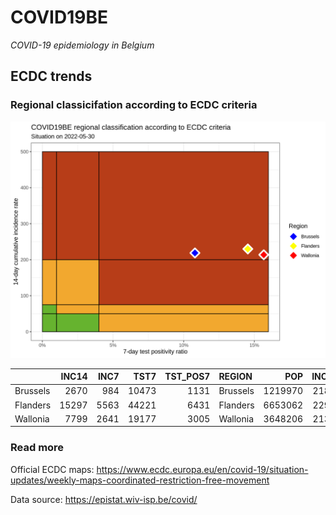 
# COVID19BE

*COVID-19 epidemiology in Belgium*

## ECDC trends

### Regional classicifation according to ECDC criteria

![](COVID9BE-ecdc-trend.png)

|          | INC14 | INC7 |  TST7 | TST\_POS7 | REGION   |     POP | INC14\_RT |       PR7 |          GR |
| :------- | ----: | ---: | ----: | --------: | :------- | ------: | --------: | --------: | ----------: |
| Brussels |  2670 |  984 | 10473 |      1131 | Brussels | 1219970 |  218.8578 | 0.1079920 | \-0.4163701 |
| Flanders | 15297 | 5563 | 44221 |      6431 | Flanders | 6653062 |  229.9242 | 0.1454286 | \-0.4284980 |
| Wallonia |  7799 | 2641 | 19177 |      3005 | Wallonia | 3648206 |  213.7763 | 0.1566981 | \-0.4879798 |

### Read more

Official ECDC maps:
<https://www.ecdc.europa.eu/en/covid-19/situation-updates/weekly-maps-coordinated-restriction-free-movement>

Data source: <https://epistat.wiv-isp.be/covid/>

